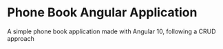 # Phone Book Angular Application
A simple phone book application made with Angular 10, following a CRUD approach
